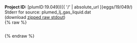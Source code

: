 **Project ID:** [plumID:19.049]({{ '/' | absolute_url }}eggs/19/049/)  
Stderr for source:  plumed_lj_gas_liquid.dat   
(download [zipped raw stdout](plumed_lj_gas_liquid.dat.plumed_master.stdout.txt.zip))  
{% raw %}
<pre>
</pre>
{% endraw %}
